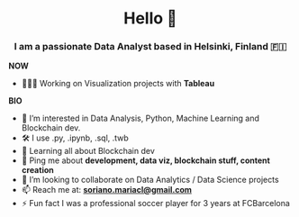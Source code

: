 <h1 align="center">Hello 👋</h1>
<h3 align="center">I am a passionate Data Analyst based in Helsinki, Finland 🇫🇮</h3>

**NOW**
- 👩🏽‍💻 Working on Visualization projects with **Tableau**

**BIO**
- 👀 I’m interested in Data Analysis, Python, Machine Learning and Blockchain dev.
- 🛠 I use .py, .ipynb, .sql, .twb
- 🌱 Learning all about Blockchain dev
- 💬 Ping me about **development, data viz, blockchain stuff, content creation**
- 🤝 I’m looking to collaborate on Data Analytics / Data Science projects
- 📫 Reach me at: **soriano.mariacl@gmail.com**
- ⚡ Fun fact I was a professional soccer player for 3 years at FCBarcelona

